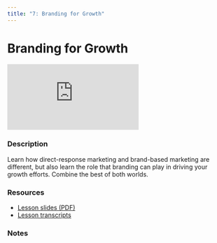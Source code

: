 ```yaml
---
title: "7: Branding for Growth"
---
```


# Branding for Growth

<div class='embed-container'><iframe src='https://player.vimeo.com/video/323218107' frameborder='0' webkitAllowFullScreen mozallowfullscreen allowFullScreen></iframe></div>


### Description

Learn how direct-response marketing and brand-based marketing are different, but also learn the role that branding can play in driving your growth efforts. Combine the best of both worlds.

### Resources

- [Lesson slides (PDF)](https://drive.google.com/open?id=1VNuCU0vu5QnQvSTNeILQAHyR0U99RblO)
- [Lesson transcripts](https://drive.google.com/open?id=1e8V6fechTABYGujqZAHXHxvyi16b88LsIoyBRC8KUZE)

### Notes